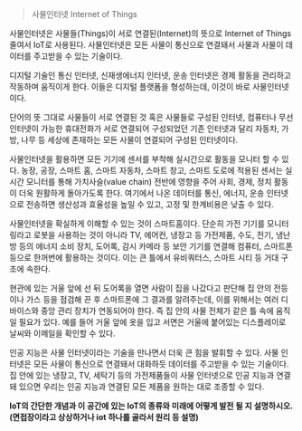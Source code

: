 > 사물인터넷 Internet of Things



 사물인터넷은 사물들(Things)이 서로 연결된(Internet)의 뜻으로 Internet of Things 줄여서 IoT로 사용된다. 사물인터넷은 모든 사물이 통신으로 연결돼서 사물과 사물이 데이터를 주고받을 수 있는 기술이다.

 디지털 기술인 통신 인터넷, 신재생에너지 인터넷, 운송 인터넷은 경제 활동을 관리하고 작동하며 움직이게 한다. 이들은 디지털 플랫폼을 형성하는데, 이것이 바로 사물인터넷이다.

 단어의 뜻 그대로 사물들이 서로 연결된 것 혹은 사물들로 구성된 인터넷, 컴퓨터나 무선 인터넷이 가능한 휴대전화가 서로 연결되어 구성되었던 기존 인터넷과 달리 자동차, 가방, 나무 등 세상에 존재하는 모든 사물이 연결되어 구성된 인터넷이다.

 사물인터넷을 활용하면 모든 기기에 센서를 부착해 실시간으로 활동을 모니터 할 수 있다. 농장, 공장, 스마트 홈, 스마트 자동차, 스마트 창고, 스마트 도로에 적용된 센서는 실시간 모니터를 통해 가치사슬(value chain) 전반에 영향을 주어 사회, 경제, 정치 활동이 더욱 원활하게 돌아가도록 한다. 여기에서 나온 데이터를 통신, 에너지, 운송 인터넷으로 전송하면 생산성과 효율성을 높일 수 있고, 고정 및 한계비용은 낮출 수 있다.

 사물인터넷을 확실하게 이해할 수 있는 것이 스마트홈이다. 단순히 가전 기기를 모니터링라고 로봇을 사용하는 것이 아니라 TV, 에어컨, 냉장고 등 가전제품, 수도, 전기, 냉난방 등의 에너지 소비 장치, 도어록, 감시 카메라 등 보안 기기를 연결해 컴퓨터, 스마트폰 등으로 한꺼번에 활용하는 것이다. 이는 큰 틀에서 유비쿼터스, 스마트 시티 등 거대 구조에 속한다.

 현관에 있는 거울 앞에 선 뒤 도어록을 열면 사람이 집을 나갔다고 판단해 집 안의 전등이나 가스 등을 점검해 끈 후 스마트폰에 그 결과를 알려주는데, 이를 위해서는 여러 디바이스와 중앙 관리 장치가 연동되어야 한다. 즉 집 안의 사물 전체가 같은 틀 속에 움직일 필요가 있다. 예를 들어 거울 앞에 옷을 입고 서면은 거울에 붙어있는 디스플레이로 날씨와 이메일을 확인할 수 있다. 

 인공 지능은 사물 인터넷이라는 기술을 만나면서 더욱 큰 힘을 발휘할 수 있다. 사물 인터넷은 모든 사물이 통신으로 연결돼서 대화하듯 데이터를 주고받을 수 있는 기술이다. 집 안에 있는 냉장고, TV, 세탁기 등의 가전제품들이 사물 인터넷으로 인공 지능과 연결돼 있으면 우리는 인공 지능과 연결된 모든 제품을 원하는 대로 조종할 수 있다.



**IoT의 간단한 개념과 이 공간에 있는 IoT의 종류와 미래에 어떻게 발전 될 지 설명하시오. (면접장이라고 상상하거나 iot 하나를 골라서 원리 등 설명)**



